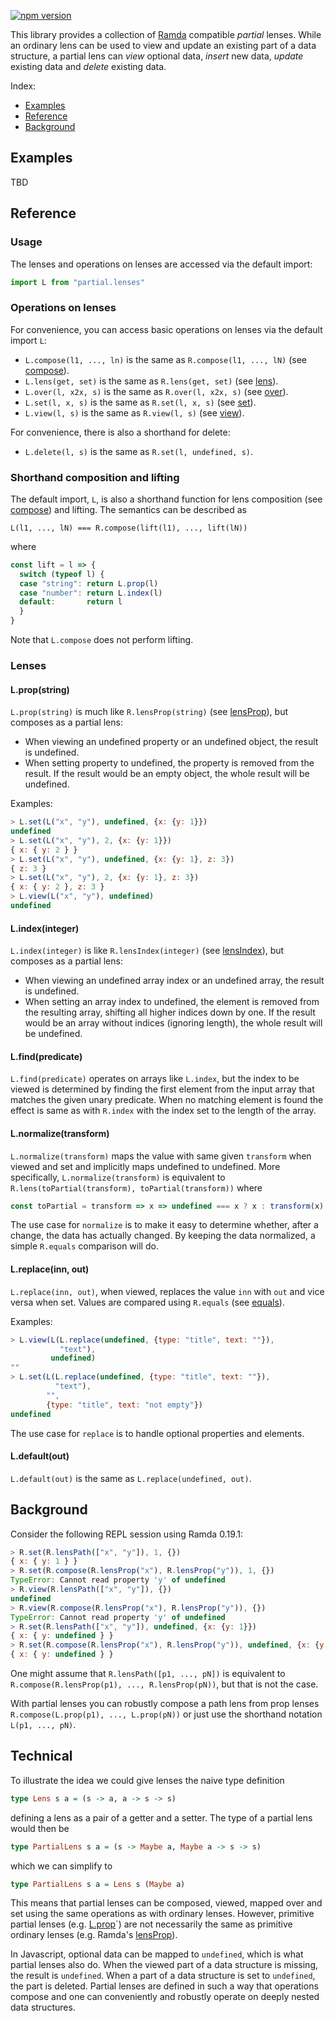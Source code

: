 [![npm version](https://badge.fury.io/js/partial.lenses.svg)](http://badge.fury.io/js/partial.lenses)

This library provides a collection of [Ramda](http://ramdajs.com/) compatible
*partial* lenses.  While an ordinary lens can be used to view and update an
existing part of a data structure, a partial lens can *view* optional data,
*insert* new data, *update* existing data and *delete* existing data.

Index:
* [Examples](#examples)
* [Reference](#reference)
* [Background](#background)

## Examples

TBD

## Reference

### Usage

The lenses and operations on lenses are accessed via the default import:

```js
import L from "partial.lenses"
```

### Operations on lenses

For convenience, you can access basic operations on lenses via the default
import `L`:

* `L.compose(l1, ..., ln)` is the same as `R.compose(l1, ..., lN)` (see [compose](http://ramdajs.com/0.19.0/docs/#compose)).
* `L.lens(get, set)` is the same as `R.lens(get, set)` (see [lens](http://ramdajs.com/0.19.0/docs/#lens)).
* `L.over(l, x2x, s)` is the same as `R.over(l, x2x, s)` (see [over](http://ramdajs.com/0.19.0/docs/#over)).
* `L.set(l, x, s)` is the same as `R.set(l, x, s)` (see [set](http://ramdajs.com/0.19.0/docs/#set)).
* `L.view(l, s)` is the same as `R.view(l, s)` (see [view](http://ramdajs.com/0.19.0/docs/#view)).

For convenience, there is also a shorthand for delete:

* `L.delete(l, s)` is the same as `R.set(l, undefined, s)`.

### Shorthand composition and lifting

The default import, `L`, is also a shorthand function for lens composition (see
[compose](http://ramdajs.com/0.19.0/docs/#compose)) and lifting.  The semantics
can be described as

```
L(l1, ..., lN) === R.compose(lift(l1), ..., lift(lN))
```

where

```js
const lift = l => {
  switch (typeof l) {
  case "string": return L.prop(l)
  case "number": return L.index(l)
  default:       return l
  }
}
```

Note that `L.compose` does not perform lifting.

### Lenses

#### L.prop(string)

`L.prop(string)` is much like `R.lensProp(string)` (see
[lensProp](http://ramdajs.com/0.19.0/docs/#lensProp)), but composes as a partial
lens:
* When viewing an undefined property or an undefined object, the result is
  undefined.
* When setting property to undefined, the property is removed from the result.
  If the result would be an empty object, the whole result will be undefined.

Examples:

```js
> L.set(L("x", "y"), undefined, {x: {y: 1}})
undefined
> L.set(L("x", "y"), 2, {x: {y: 1}})
{ x: { y: 2 } }
> L.set(L("x", "y"), undefined, {x: {y: 1}, z: 3})
{ z: 3 }
> L.set(L("x", "y"), 2, {x: {y: 1}, z: 3})
{ x: { y: 2 }, z: 3 }
> L.view(L("x", "y"), undefined)
undefined
```

#### L.index(integer)

`L.index(integer)` is like `R.lensIndex(integer)` (see
[lensIndex](http://ramdajs.com/0.19.0/docs/#lensIndex)), but composes as a
partial lens:
* When viewing an undefined array index or an undefined array, the result is
  undefined.
* When setting an array index to undefined, the element is removed from the
  resulting array, shifting all higher indices down by one.  If the result would
  be an array without indices (ignoring length), the whole result will be
  undefined.

#### L.find(predicate)

`L.find(predicate)` operates on arrays like `L.index`, but the index to be
viewed is determined by finding the first element from the input array that
matches the given unary predicate.  When no matching element is found the effect
is same as with `R.index` with the index set to the length of the array.

#### L.normalize(transform)

`L.normalize(transform)` maps the value with same given `transform` when viewed
and set and implicitly maps undefined to undefined.  More specifically,
`L.normalize(transform)` is equivalent to `R.lens(toPartial(transform),
toPartial(transform))` where

```js
const toPartial = transform => x => undefined === x ? x : transform(x)
```

The use case for `normalize` is to make it easy to determine whether, after a
change, the data has actually changed.  By keeping the data normalized, a simple
`R.equals` comparison will do.

#### L.replace(inn, out)

`L.replace(inn, out)`, when viewed, replaces the value `inn` with `out` and vice
versa when set.  Values are compared using `R.equals` (see
[equals](http://ramdajs.com/0.19.0/docs/#equals)).

Examples:

```js
> L.view(L(L.replace(undefined, {type: "title", text: ""}),
           "text"),
         undefined)
""
> L.set(L(L.replace(undefined, {type: "title", text: ""}),
          "text"),
        "",
        {type: "title", text: "not empty"})
undefined
```

The use case for `replace` is to handle optional properties and elements.

#### L.default(out)

`L.default(out)` is the same as `L.replace(undefined, out)`.

## Background

Consider the following REPL session using Ramda 0.19.1:

```js
> R.set(R.lensPath(["x", "y"]), 1, {})
{ x: { y: 1 } }
> R.set(R.compose(R.lensProp("x"), R.lensProp("y")), 1, {})
TypeError: Cannot read property 'y' of undefined
> R.view(R.lensPath(["x", "y"]), {})
undefined
> R.view(R.compose(R.lensProp("x"), R.lensProp("y")), {})
TypeError: Cannot read property 'y' of undefined
> R.set(R.lensPath(["x", "y"]), undefined, {x: {y: 1}})
{ x: { y: undefined } }
> R.set(R.compose(R.lensProp("x"), R.lensProp("y")), undefined, {x: {y: 1}})
{ x: { y: undefined } }
```

One might assume that `R.lensPath([p1, ..., pN])` is equivalent to
`R.compose(R.lensProp(p1), ..., R.lensProp(pN))`, but that is not the case.

With partial lenses you can robustly compose a path lens from prop lenses
`R.compose(L.prop(p1), ..., L.prop(pN))` or just use the shorthand notation
`L(p1, ..., pN)`.

## Technical

To illustrate the idea we could give lenses the naive type definition

```haskell
type Lens s a = (s -> a, a -> s -> s)
```

defining a lens as a pair of a getter and a setter.  The type of a partial lens
would then be

```haskell
type PartialLens s a = (s -> Maybe a, Maybe a -> s -> s)
```

which we can simplify to

```haskell
type PartialLens s a = Lens s (Maybe a)
```

This means that partial lenses can be composed, viewed, mapped over and set
using the same operations as with ordinary lenses.  However, primitive partial
lenses (e.g. [L.prop](#lpropstring)`) are not necessarily the same as primitive
ordinary lenses (e.g. Ramda's
[lensProp](http://ramdajs.com/0.19.0/docs/#lensProp)).

In Javascript, optional data can be mapped to `undefined`, which is what partial
lenses also do.  When the viewed part of a data structure is missing, the result
is `undefined`.  When a part of a data structure is set to `undefined`, the part
is deleted.  Partial lenses are defined in such a way that operations compose
and one can conveniently and robustly operate on deeply nested data structures.
